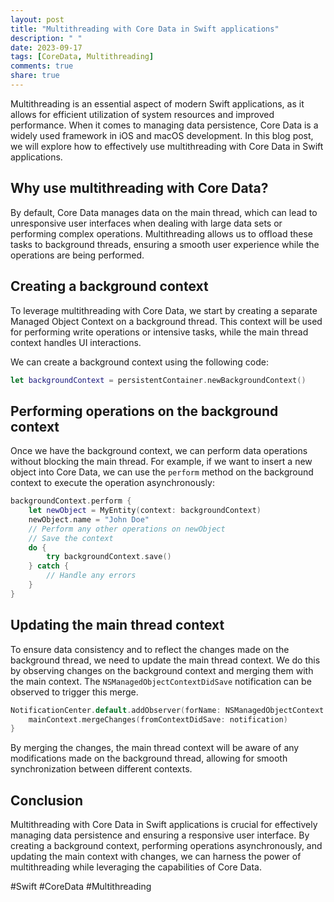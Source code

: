 ```yaml
---
layout: post
title: "Multithreading with Core Data in Swift applications"
description: " "
date: 2023-09-17
tags: [CoreData, Multithreading]
comments: true
share: true
---
```


Multithreading is an essential aspect of modern Swift applications, as it allows for efficient utilization of system resources and improved performance. When it comes to managing data persistence, Core Data is a widely used framework in iOS and macOS development. In this blog post, we will explore how to effectively use multithreading with Core Data in Swift applications.

## Why use multithreading with Core Data?

By default, Core Data manages data on the main thread, which can lead to unresponsive user interfaces when dealing with large data sets or performing complex operations. Multithreading allows us to offload these tasks to background threads, ensuring a smooth user experience while the operations are being performed.

## Creating a background context

To leverage multithreading with Core Data, we start by creating a separate Managed Object Context on a background thread. This context will be used for performing write operations or intensive tasks, while the main thread context handles UI interactions.

We can create a background context using the following code:

```swift
let backgroundContext = persistentContainer.newBackgroundContext()
```

## Performing operations on the background context

Once we have the background context, we can perform data operations without blocking the main thread. For example, if we want to insert a new object into Core Data, we can use the `perform` method on the background context to execute the operation asynchronously:

```swift
backgroundContext.perform {
    let newObject = MyEntity(context: backgroundContext)
    newObject.name = "John Doe"
    // Perform any other operations on newObject
    // Save the context
    do {
        try backgroundContext.save()
    } catch {
        // Handle any errors
    }
}
```

## Updating the main thread context

To ensure data consistency and to reflect the changes made on the background thread, we need to update the main thread context. We do this by observing changes on the background context and merging them with the main context. The `NSManagedObjectContextDidSave` notification can be observed to trigger this merge.

```swift
NotificationCenter.default.addObserver(forName: NSManagedObjectContext.didSaveNotification, object: backgroundContext, queue: .main) { notification in
    mainContext.mergeChanges(fromContextDidSave: notification)
}
```

By merging the changes, the main thread context will be aware of any modifications made on the background thread, allowing for smooth synchronization between different contexts.

## Conclusion

Multithreading with Core Data in Swift applications is crucial for effectively managing data persistence and ensuring a responsive user interface. By creating a background context, performing operations asynchronously, and updating the main context with changes, we can harness the power of multithreading while leveraging the capabilities of Core Data.

#Swift #CoreData #Multithreading
